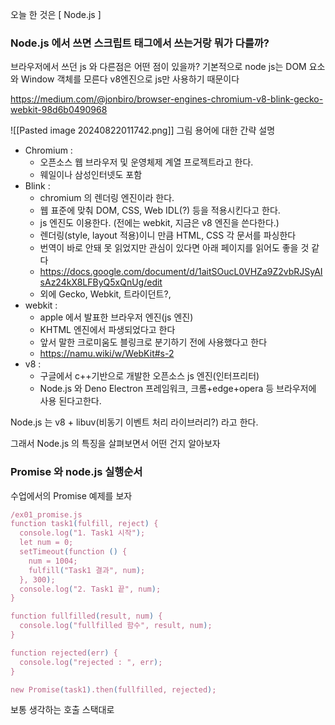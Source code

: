 
오늘 한 것은 \[ Node.js \]

### Node.js 에서 쓰면 스크립트 태그에서 쓰는거랑 뭐가 다를까?

브라우저에서 쓰던 js 와 다른점은 어떤 점이 있을까?
기본적으로 node js는 DOM 요소와 Window 객체를 모른다
v8엔진으로 js만 사용하기 때문이다

https://medium.com/@jonbiro/browser-engines-chromium-v8-blink-gecko-webkit-98d6b0490968

![[Pasted image 20240822011742.png]]
그림 용어에 대한 간략 설명
- Chromium : 
	- 오픈소스 웹 브라우저 및 운영체제 계열 프로젝트라고 한다. 
	- 웨일이나 삼성인터넷도 포함
- Blink : 
	- chromium 의 렌더링 엔진이라 한다. 
	- 웹 표준에 맞춰 DOM, CSS, Web IDL(?) 등을 적용시킨다고 한다. 
	- js 엔진도 이용한다. (전에는 webkit, 지금은 v8 엔진을 쓴다한다.)
	- 렌더링(style, layout 적용)이니 만큼 HTML, CSS 각 문서를 파싱한다
	- 번역이 바로 안돼 못 읽었지만 관심이 있다면 아래 페이지를 읽어도 좋을 것 같다
	- https://docs.google.com/document/d/1aitSOucL0VHZa9Z2vbRJSyAIsAz24kX8LFByQ5xQnUg/edit
	- 외에 Gecko, Webkit, 트라이던트?,
- webkit : 
	- apple 에서 발표한 브라우저 엔진(js 엔진)
	- KHTML 엔진에서 파생되었다고 한다
	- 앞서 말한 크로미움도 블링크로 분기하기 전에 사용했다고 한다
	- https://namu.wiki/w/WebKit#s-2
- v8 :
	- 구글에서 c++기반으로 개발한 오픈소스 js 엔진(인터프리터)
	- Node.js 와 Deno Electron 프레임워크, 크롬+edge+opera 등 브라우저에 사용 된다고한다.

Node.js 는 v8 + libuv(비동기 이벤트 처리 라이브러리?) 라고 한다. 

그래서 Node.js 의 특징을 살펴보면서 어떤 건지 알아보자

### Promise 와 node.js 실행순서
수업에서의 Promise 예제를 보자
``` js 
/ex01_promise.js
function task1(fulfill, reject) {
  console.log("1. Task1 시작");
  let num = 0;
  setTimeout(function () {
    num = 1004;
    fulfill("Task1 결과", num);
  }, 300);
  console.log("2. Task1 끝", num);
}

function fullfilled(result, num) {
  console.log("fullfilled 함수", result, num);
}

function rejected(err) {
  console.log("rejected : ", err);
}

new Promise(task1).then(fullfilled, rejected);

```
보통 생각하는 호출 스택대로 